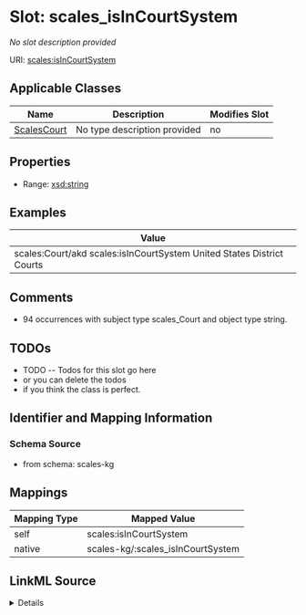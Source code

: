 

# Slot: scales_isInCourtSystem


_No slot description provided_





URI: [scales:isInCourtSystem](http://schemas.scales-okn.org/rdf/scales#isInCourtSystem)



<!-- no inheritance hierarchy -->





## Applicable Classes

| Name | Description | Modifies Slot |
| --- | --- | --- |
| [ScalesCourt](../classes/ScalesCourt.md) | No type description provided |  no  |







## Properties

* Range: [xsd:string](http://www.w3.org/2001/XMLSchema#string)






## Examples

| Value |
| --- |
| scales:Court/akd scales:isInCourtSystem United States District Courts |

## Comments

* 94 occurrences with subject type scales_Court and object type string.

## TODOs

* TODO -- Todos for this slot go here
* or you can delete the todos
* if you think the class is perfect.

## Identifier and Mapping Information







### Schema Source


* from schema: scales-kg




## Mappings

| Mapping Type | Mapped Value |
| ---  | ---  |
| self | scales:isInCourtSystem |
| native | scales-kg/:scales_isInCourtSystem |




## LinkML Source

<details>
```yaml
name: scales_isInCourtSystem
description: No slot description provided
todos:
- TODO -- Todos for this slot go here
- or you can delete the todos
- if you think the class is perfect.
comments:
- 94 occurrences with subject type scales_Court and object type string.
examples:
- value: scales:Court/akd scales:isInCourtSystem United States District Courts
from_schema: scales-kg
rank: 1000
slot_uri: scales:isInCourtSystem
alias: scales_isInCourtSystem
domain_of:
- scales_Court
range: string

```
</details>